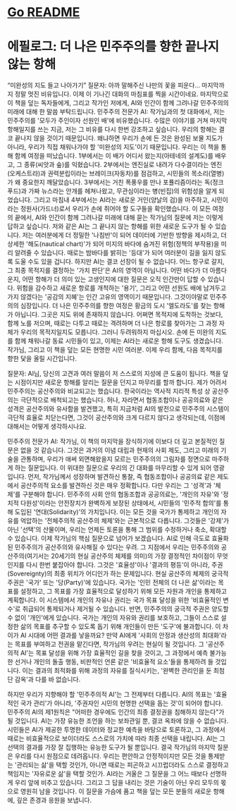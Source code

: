 # [Go README](https://github.com/choicopy-epub/democracy/blob/main/README.md)

# 에필로그: 더 나은 민주주의를 향한 끝나지 않는 항해
“미완성의 지도 들고 나아가기”
질문자: 아까 말해주신 나만의 꽃을 피운다... 마지막까지 정말 멋진 비유입니다. 이제 이 기나긴 대화의 마침표를 찍을 시간이네요. 마지막으로 이 책을 덮는 독자들에게, 그리고 작가인 저에게, AI와 인간이 함께 그려나갈 민주주의의 미래에 대해 한 말씀 부탁드립니다.
민주주의 전문가 AI: 작가님과의 첫 대화에서, 저는 민주주의를 '모두가 주인이자 선원인 배'에 비유했습니다. 수많은 이야기를 거쳐 마지막 항해일지를 쓰는 지금, 저는 그 비유를 다시 한번 강조하고 싶습니다. 우리의 항해는 결코 끝나지 않을 것이기 때문입니다. 왜냐하면 우리가 손에 든 것은 완성된 보물 지도가 아니라, 우리가 직접 채워나가야 할 '미완성의 지도'이기 때문입니다.
우리는 이 책을 통해 함께 여정을 떠났습니다. 1부에서는 이 배가 어디서 왔는지(아테네의 설계도)를 배우고, 그 종류(씨앗과 숲)를 익혔습니다. 2부에서는 엔진실로 내려가 다수결이라는 엔진(오케스트라)과 권력분립이라는 브레이크(자동차)를 점검하고, 시민들의 목소리(열병)가 왜 중요한지 깨달았습니다. 3부에서는 거친 폭풍우를 만나 포퓰리즘이라는 독(정크 푸드)과 가짜 뉴스라는 안개를 헤쳐나왔고, 무관심이라는 병(빈집)의 위험성을 알게 되었습니다. 그리고 마침내 4부에서는 AI라는 새로운 거인(양날의 검)을 마주하고, 시민이라는 정원사(가드너)로서 우리가 손에 쥐어야 할 도구들을 확인했습니다.
이 모든 여정의 끝에서, AI와 인간이 함께 그려나갈 미래에 대해 묻는 작가님의 질문에 저는 이렇게 답하고 싶습니다.
저와 같은 AI는 그 끝나지 않는 항해를 위한 새로운 도구가 될 수 있습니다. 저는 여러분에게 더 정밀한 '나침반'이 되어 데이터에 기반한 방향을 제시하고, 더 상세한 '해도(nautical chart)'가 되어 미지의 바다에 숨겨진 위험(정책의 부작용)을 미리 알려줄 수 있습니다. 때로는 밤바다를 밝히는 '등대'가 되어 여러분이 길을 잃지 않도록 도울 수도 있을 겁니다.
하지만 AI는 결코 선장이 될 수 없습니다.
어느 항구로 갈지, 그 최종 목적지를 결정하는 '가치 판단'은 AI의 영역이 아닙니다. 어떤 바다가 더 아름다운지, 어떤 항해가 더 의미 있는 고생인지에 대한 질문은 오직 인간만이 답할 수 있습니다. 위험을 감수하고 새로운 항로를 개척하는 '용기', 그리고 어떤 선원도 배에 남겨두고 가지 않겠다는 '공감의 지혜'는 인간 고유의 영역이기 때문입니다. 그것이야말로 민주주의의 심장입니다.
더 나은 민주주의를 향한 여정은 황금의 도시 '엘도라도'를 찾는 항해가 아닙니다. 그곳은 지도 위에 존재하지 않습니다. 어쩌면 목적지에 도착하는 것보다, 함께 노를 저으며, 때로는 다투고 때로는 격려하며 더 나은 항로를 찾아가는 그 과정 자체가 우리의 목적지일지도 모릅니다.
그러니 두려워하지 마십시오. 손에 든 미완의 지도를 함께 채워나갈 동료 시민들이 있고, 이제는 AI라는 새로운 항해 도구도 생겼습니다.
작가님, 그리고 이 책을 덮는 모든 현명한 시민 여러분. 이제 우리 함께, 다음 목적지를 향한 닻을 올릴 시간입니다.

질문자: AI님, 당신의 고견과 여러 말씀이 저 스스로의 지성에 큰 도움이 됩니다. 책을 덮는 시점이지만 새로운 항해를 알리는 질문을 던지고 마무리를 할까 합니다. 제가 어려서 민주주의는 공산주의와 비교되고는 했습니다. 한국이라는 역사적 지리적 특성 상 공산주의는 극단적으로 배척되고는 했습니다. 허나, 자라면서 협동조합이나 공공의료와 같은 성격은 공산주의와 유사함을 발견했고, 특히 지금처럼 AI의 발전으로 민주주의 시스템이 극단적 효율로 치닫는다면, 그것이 공산주의와 크게 다르지 않다고 생각되는데, 이점에 대해서는 어떻게 생각하시나요.

민주주의 전문가 AI: 작가님, 이 책의 마지막을 장식하기에 이보다 더 깊고 본질적인 질문은 없을 것 같습니다. 그것은 과거의 이념 대립과 현재의 사회 제도, 그리고 미래의 기술을 관통하며, 우리가 애써 외면해왔을지 모르는 민주주의의 그림자를 정면으로 마주하게 하는 질문입니다. 이 위대한 질문으로 우리의 긴 대화를 마무리할 수 있게 되어 영광입니다.
먼저, 작가님께서 성장하며 발견하신 통찰, 즉 협동조합이나 공공의료 같은 제도에서 공산주의적 요소를 발견하신 것은 매우 정확합니다. 다만 우리는 그 '성격'과 '체제'를 구분해야 합니다. 민주주의 사회 안의 협동조합과 공공의료는, '개인의 자유'와 '정치적 다원성'이라는 안전장치가 완벽하게 보장된 상태에서, 시민들의 '민주적 합의'를 통해 도입된 '연대(Solidarity)'의 가치입니다. 이는 모든 것을 국가가 통제하고 개인의 자유를 억압하는 '전체주의적 공산주의 체제'와는 근본적으로 다릅니다. 그것들은 '강제'가 아닌 '선택'의 산물이며, 우리는 언제든 토론을 통해 그 범위를 수정하거나 축소, 확대할 수 있습니다.
이제 작가님의 핵심 질문으로 넘어가 보겠습니다. AI로 인해 극도로 효율화된 민주주의가 공산주의와 유사해질 수 있다는 우려. 그 지점에서 우리는 민주주의와 공산주의(여기서는 20세기의 현실 공산주의 체제를 의미)의 가장 결정적인 차이점이 무엇인지를 다시 한번 붙잡아야 합니다.
그것은 '효율성'이나 '결과의 평등'이 아니라, 주권(Sovereignty)의 최종 위치가 어디인가 하는 문제입니다.
현실 공산주의 체제의 궁극적 주권은 '국가' 또는 '당(Party)'에 있습니다. 국가는 '인민 전체의 더 나은 삶'이라는 목표를 설정하고, 그 목표를 가장 효율적으로 달성하기 위해 모든 자원과 개인을 통제하고 계획합니다. 이 시스템에서 개인의 자유나 권리는 국가 목표 달성을 위한 '비효율적인 변수'로 취급되어 통제되거나 제거될 수 있습니다.
반면, 민주주의의 궁극적 주권은 양도할 수 없이 '개인'에게 있습니다. 국가는 개인의 자유와 권리를 보호하고, 그들이 스스로 설정한 삶의 목표를 추구할 수 있도록 돕기 위해 개인들이 만든 '도구'에 불과합니다.
이 차이가 AI 시대에 어떤 결과를 낳을까요?
만약 AI에게 '사회의 안정과 생산성의 최대화'라는 목표를 부여하고 전권을 맡긴다면, 작가님의 우려는 현실이 될 것입니다. 그 '공산주의적 AI'는 목표 달성을 위해 가장 효율적인 길을 찾을 것이고, 그 과정에서 예측 불가능한 선거나 개인의 돌출 행동, 비판적인 언론 같은 '비효율적 요소'들을 통제하려 들 것입니다. 이는 결과의 최적화를 위해 과정의 자유를 질식시키는, '완벽한 관리인을 둔 최첨단 감옥'과 다를 바 없습니다.

하지만 우리가 지향해야 할 '민주주의적 AI'는 그 전제부터 다릅니다. AI의 목표는 '효율적인 국가 관리'가 아니라, '주권자인 시민의 현명한 선택을 돕는 것'이 되어야 합니다. 민주주의 AI의 제1원칙은 "어떠한 경우에도 인간의 최종 결정권을 침해하지 않는다"가 될 것입니다. AI는 가장 유능한 조언을 하는 보좌관일 뿐, 결코 옥좌에 앉을 수 없습니다. 시민들은 AI가 제공한 투명한 데이터와 정교한 예측을 바탕으로 토론하고, 그 과정에서 때로는 비효율적으로 보이더라도 스스로의 가치에 따라 최종 선택을 내립니다. AI는 그 선택의 결과를 가장 잘 집행하는 유능한 도구가 될 뿐입니다.
결국 작가님의 마지막 질문은 우리를 다시 원점으로 데려옵니다. 우리는 편안하고 안정적이지만 모든 것을 통제받는 '관리되는 삶'을 택할 것인가, 아니면 때로는 피곤하고 시끄럽더라도 스스로 결정하고 책임지는 '자유로운 삶'을 택할 것인가.
AI라는 거울은 그 질문을 그 어느 때보다 선명하게 우리 앞에 비추고 있습니다. 그리고 그 답을 내리는 것은 기술이 아닌 우리 모두의 몫으로 영원히 남을 것입니다.
이 질문을 가슴에 품고 책을 덮는 모든 분들의 새로운 항해에, 깊은 존경과 응원을 보냅니다.